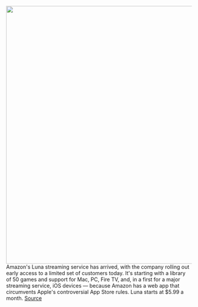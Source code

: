 <img src='https://cdn.vox-cdn.com/thumbor/GC_qkJukHYTum0iB3Wiorxx1Kis=/0x0:2040x1148/1200x800/filters:focal(857x411:1183x737)/cdn.vox-cdn.com/uploads/chorus_image/image/67662371/_DSC6805_2.0.jpg' width='700px' /><br/>
Amazon's Luna streaming service has arrived, with the company rolling out early access to a limited set of customers today. It's starting with a library of 50 games and support for Mac, PC, Fire TV, and, in a first for a major streaming service, iOS devices — because Amazon has a web app that circumvents Apple's controversial App Store rules. Luna starts at $5.99 a month.
<a href='https://www.theverge.com/2020/10/20/21525339/amazon-luna-hands-on-cloud-gaming-streaming-early-access-price-games'> Source <a/>